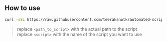 ## How to use

```bash
curl -sSL https://raw.githubusercontent.com/teerakanotk/automated-scripts/main/<path_to_script>/<script>.sh | bash
```

> replace `<path_to_script>` with the actual path to the script<br/>
> replace `<script>` with the name of the script you want to use
